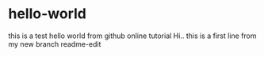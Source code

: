 # hello-world
this is a test hello world from github online tutorial
Hi.. this is a first line from my new branch readme-edit
